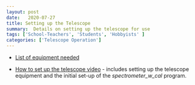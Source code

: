 ```yaml
---
layout: post
date:   2020-07-27
title: Setting up the Telescope 
summary:  Details on setting up the telescope for use
tags: ['School-Teachers', 'Students', 'Hobbyists' ]
categories: ['Telescope Operation'] 
---
```



+ [List of equipment needed](https://wvurail.org/dspira-lessons/FilesUploaded/HornTelescopeEquipmentList.pdf)

+ [How to set up the telescope video](https://youtu.be/Oo28QCEZe_g) - includes setting up the telescope equipment and the initial set-up of the *spectrometer_w_cal* program.